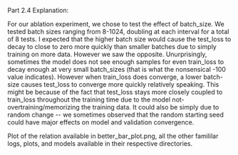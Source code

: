Part 2.4 Explanation:

For our ablation experiment, we chose to test the effect of batch_size. We tested batch sizes ranging from 8-1024, doubling at each interval for a total of 8 tests. I expected that the higher batch size would cause the test_loss to decay to close to zero more quickly than smaller batches due to simply training on more data. However we saw the opposite. Unurprisingly, sometimes the model does not see enough samples for even train_loss to decay enough at very small batch_sizes (that is what the nonsensical -100 value indicates). However when train_loss does converge, a lower batch-size causes test_loss to converge more quickly relatively speaking. This might be because of the fact that test_loss stays more closely coupled to train_loss throughout the training time due to the model not-overtraining/memorizing the training data. It could also be simply due to random change -- we sometimes observed that the random starting seed could have major effects on model and validation convergence.

Plot of the relation available in better_bar_plot.png, all the other famililar logs, plots, and models available in their respective directories.


